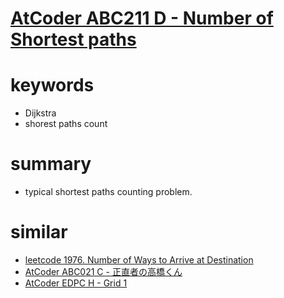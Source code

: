 # [AtCoder ABC211 D - Number of Shortest paths](https://atcoder.jp/contests/abc211/tasks/abc211_d)


# keywords 
- Dijkstra
- shorest paths count 


# summary 
- typical shortest paths counting problem.


# similar
- [leetcode 1976. Number of Ways to Arrive at Destination](https://leetcode.com/problems/number-of-ways-to-arrive-at-destination/)
- [AtCoder ABC021 C - 正直者の高橋くん](https://atcoder.jp/contests/abc021/tasks/abc021_c)
- [AtCoder EDPC H - Grid 1](https://atcoder.jp/contests/dp/tasks/dp_h)
